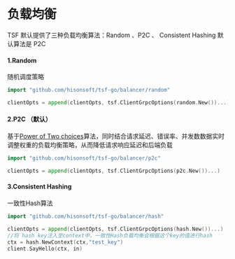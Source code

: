 # 负载均衡
TSF 默认提供了三种负载均衡算法：Random 、P2C 、 Consistent Hashing
默认算法是 P2C

#### 1.Random
随机调度策略
```go
import "github.com/hisonsoft/tsf-go/balancer/random"

clientOpts = append(clientOpts, tsf.ClientGrpcOptions(random.New())...)
```

#### 2.P2C （默认）
基于[Power of Two choices](http://www.eecs.harvard.edu/~michaelm/NEWWORK/postscripts/twosurvey.pdf)算法，同时结合请求延迟、错误率、并发数数据实时调整权重的负载均衡策略，从而降低请求响应延迟和后端负载
```go
import "github.com/hisonsoft/tsf-go/balancer/p2c"

clientOpts = append(clientOpts, tsf.ClientGrpcOptions(p2c.New())...)
```
#### 3.Consistent Hashing
一致性Hash算法
```go
import "github.com/hisonsoft/tsf-go/balancer/hash"

clientOpts = append(clientOpts, tsf.ClientGrpcOptions(hash.New())...)
//将 hash key注入至context中，一致性Hash负载均衡会根据这个key的值进行hash
ctx = hash.NewContext(ctx,"test_key")
client.SayHello(ctx, in)
```